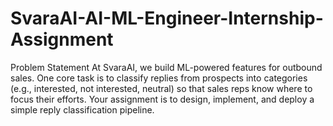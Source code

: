 # SvaraAI-AI-ML-Engineer-Internship-Assignment
Problem Statement  At SvaraAI, we build ML-powered features for outbound sales. One core task is to classify replies from prospects into categories (e.g., interested, not interested, neutral) so that sales reps know where to focus their efforts.  Your assignment is to design, implement, and deploy a simple reply classification pipeline.
